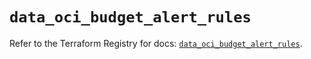 # `data_oci_budget_alert_rules`

Refer to the Terraform Registry for docs: [`data_oci_budget_alert_rules`](https://registry.terraform.io/providers/oracle/oci/7.19.0/docs/data-sources/budget_alert_rules).
